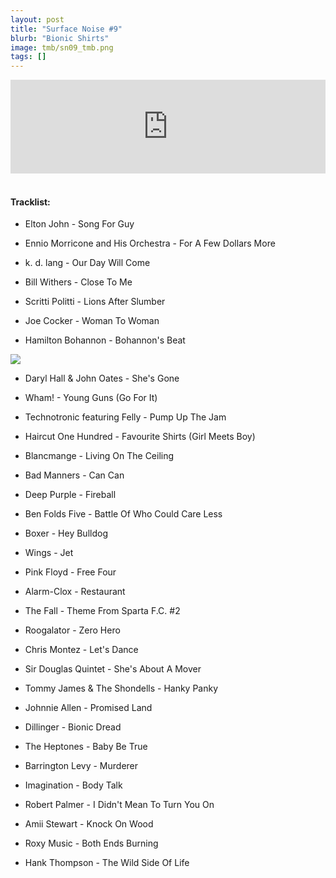 ```yaml
---
layout: post
title: "Surface Noise #9"
blurb: "Bionic Shirts"
image: tmb/sn09_tmb.png
tags: []
---
```



<iframe scrolling="no" id="hearthis_at_track_3028647" width="100%" height="150" src="https://hearthis.at/embed/3028647/transparent_black/?hcolor=&color=&style=2&block_size=2&block_space=1&background=1&waveform=0&cover=0&autoplay=0&css=" frameborder="0" allowtransparency allow="autoplay"><p>Listen to <a href="https://hearthis.at/zerocc/surface-noise-9-14917/" target="_blank">Surface Noise #9 (14/9/17)</a> <span>by</span><a href="https://hearthis.at/zerocc/" target="_blank" >Zero</a> <span>on</span> <a href="https://hearthis.at/" target="_blank">hearthis.at</a></p></iframe>
&nbsp;

#### Tracklist:


- Elton John - Song For Guy
- Ennio Morricone and His Orchestra - For A Few Dollars More
- k. d. lang - Our Day Will Come

- Bill Withers - Close To Me
- Scritti Politti - Lions After Slumber
- Joe Cocker - Woman To Woman
- Hamilton Bohannon - Bohannon's Beat

![](https://lh3.googleusercontent.com/TokvyMBdjfpcphxmKmOkWcVlJATsQTY59k4zRW60ZkjtMAVySnPNrbN9A01Nl1yXfH6pExM4PHCGTsgAv-Hdg-eUn4SI8ieyF1U-4WR2YWNi8U9Y86ZPItS5rsQKT467cwnbMnkVn-3t0GLgFN-1S_q4-X9Qeh5TT5nOopxtKa2TFuMvop9btI06pT8FnhYwUYxIydyQDGyCvOxaSlSa0hcWxt7hnKjihuvoE4abKYf2CK7moQJ1ZNCiQ30wXVpmMdhxBUSYHiJBAI-C_J9iDEH2ovnlyc9oLMJ82vjkB1Fh4q4_-XolfiEmdB0QUDOyAWBaXGNMcIdSa1JmbVmW8dmTUkYmnVQHWhtOlGxbqFUZc7Oup23zaXcXvJRKOe0llyhg4fq2xS3n4uAkzWkcyiwyg20QtV8uRuOQRiRA7swQJrmHNf09vhxEq7MAzdjAZ3X2_q8DkQumuMJZEBiVK25j4LvhiyNo6usd--PH8RrUOFbbAiM3dzlQiySg96Y_1xxtUlWoxOWB3US3ycidsFJ7wsrLv9AvQcD-XJyzbUVFUXCuNSJ6ffeStMebqOug0GbirZRxG6eR0q_m-eH_iVm1kPIOXgegICVvpbhFjj4G1H4aPUAxviWpp1JlvQS5KAK0PScBqyhPGcj09sLg_nA_=w600-h601-no)

- Daryl Hall & John Oates - She's Gone
- Wham! - Young Guns (Go For It)
- Technotronic featuring Felly - Pump Up The Jam

- Haircut One Hundred - Favourite Shirts (Girl Meets Boy)
- Blancmange - Living On The Ceiling
- Bad Manners - Can Can

- Deep Purple - Fireball
- Ben Folds Five - Battle Of Who Could Care Less
- Boxer - Hey Bulldog
- Wings - Jet

- Pink Floyd - Free Four
- Alarm-Clox - Restaurant
- The Fall - Theme From Sparta F.C. #2
- Roogalator - Zero Hero

- Chris Montez - Let's Dance
- Sir Douglas Quintet - She's About A Mover
- Tommy James & The Shondells - Hanky Panky
- Johnnie Allen - Promised Land

- Dillinger - Bionic Dread
- The Heptones - Baby Be True
- Barrington Levy - Murderer

- Imagination - Body Talk
- Robert Palmer - I Didn't Mean To Turn You On
- Amii Stewart - Knock On Wood
- Roxy Music - Both Ends Burning

- Hank Thompson - The Wild Side Of Life